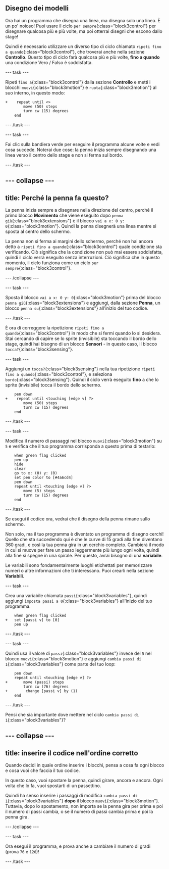 ## Disegno dei modelli

Ora hai un programma che disegna una linea, ma disegna solo una linea. È un po' noioso! Puoi usare il ciclo `per sempre`{:class="block3control"} per disegnare qualcosa più e più volte, ma poi otterrai disegni che escono dallo stage!

Quindi è necessario utilizzare un diverso tipo di ciclo chiamato `ripeti fino a quando`{:class="block3control"}, che troverai anche nella sezione **Controllo**. Questo tipo di ciclo farà qualcosa più e più volte, **fino a quando** una condizione Vero / Falso è soddisfatta.

--- task ---

Ripeti `fino a`{:class="block3control"} dalla sezione **Controllo** e metti i blocchi `muovi`{:class="block3motion"} e `ruota`{:class="block3motion"} al suo interno, in questo modo:

```blocks3
+    repeat until <> 
        move (50) steps
        turn cw (15) degrees
    end
```

--- /task ---

--- task ---

Fai clic sulla bandiera verde per eseguire il programma alcune volte e vedi cosa succede. Noterai due cose: la penna inizia sempre disegnando una linea verso il centro dello stage e non si ferma sul bordo.

--- /task ---

--- collapse ---
---
title: Perché la penna fa questo?
---

La penna inizia sempre a disegnare nella direzione del centro, perché il primo blocco **Movimento** che viene eseguito dopo `penna giù`{:class="block3extensions"} è il blocco `vai a x: 0 y: 0`{:class="block3motion"}. Quindi la penna disegnerà una linea mentre si sposta al centro dello schermo.

La penna non si ferma ai margini dello schermo, perché non hai ancora detto a `ripeti fino a quando`{:class="block3control"} quale condizione sta verificando. Ciò significa che la condizione non può mai essere soddisfatta, quindi il ciclo verrà eseguito senza interruzioni. Ciò significa che in questo momento, il ciclo funziona come un ciclo `per sempre`{:class="block3control"}.

--- /collapse ---

--- task ---

Sposta il blocco `vai a x: 0 y: 0`{:class="block3motion"} prima del blocco `penna giù`{:class="block3extensions"} e aggiungi, dalla sezione **Penna**, un blocco `penna su`{:class="block3extensions"} all'inizio del tuo codice.

--- /task ---

È ora di correggere la ripetizione `ripeti fino a quando`{:class="block3control"} in modo che si fermi quando lo si desidera. Stai cercando di capire se lo sprite (invisibile) sta toccando il bordo dello stage, quindi hai bisogno di un blocco **Sensori** - in questo caso, il blocco `tocca?`{:class="block3sensing"}.

--- task ---

Aggiungi un `tocca?`{:class="block3sensing"} nella tua ripetizione `ripeti fino a quando`{:class="block3control"}, e seleziona `bordo`{:class="block3sensing"}. Quindi il ciclo verrà eseguito **fino** a che lo sprite (invisibile) tocca il bordo dello schermo.

```blocks3
    pen down
+    repeat until <touching [edge v] ?> 
        move (50) steps
        turn cw (15) degrees
    end
```

--- /task ---

--- task ---

Modifica il numero di passaggi nel blocco `muovi`{:class="block3motion"} su `5` e verifica che il tuo programma corrisponda a questo prima di testarlo:

```blocks3
    when green flag clicked
    pen up
    hide
    clear
    go to x: (0) y: (0)
    set pen color to [#4a6cd4]
    pen down
    repeat until <touching [edge v] ?> 
        move (5) steps
        turn cw (15) degrees
    end
```

--- /task ---

Se esegui il codice ora, vedrai che il disegno della penna rimane sullo schermo.

Non solo, ma il tuo programma è diventato un programma di disegno cerchi! Quello che sta succedendo qui è che le curve di 15 gradi alla fine diventano 360 gradi, e così la tua penna gira in un cerchio completo. Cambierà il modo in cui si muove per fare un passo leggermente più lungo ogni volta, quindi alla fine si spegne in una spirale. Per questo, avrai bisogno di una **variabile**.

Le variabili sono fondamentalmente luoghi etichettati per memorizzare numeri o altre informazioni che ti interessano. Puoi crearli nella sezione **Variabili**.

--- task ---

Crea una variabile chiamata `passi`{:class="block3variables"}, quindi aggiungi `imposta passi a 0`{:class="block3variables"} all'inizio del tuo programma.

```blocks3
    when green flag clicked
+   set [passi v] to [0]
    pen up
```

--- /task ---

--- task ---

Quindi usa il valore di `passi`{:class="block3variables"} invece del `5` nel blocco `muovi`{:class="block3motion"} e aggiungi `cambia passi di 1`{:class="block3variables"} come parte del tuo loop:

```blocks3
    pen down
    repeat until <touching [edge v] ?> 
+       move (passi) steps
        turn cw (76) degrees
+        change [passi v] by (1)
    end
```

--- /task ---

Pensi che sia importante dove mettere nel ciclo `cambia passi di 1`{:class="block3variables"}?

--- collapse ---
---
title: inserire il codice nell'ordine corretto
---

Quando decidi in quale ordine inserire i blocchi, pensa a cosa fa ogni blocco e cosa vuoi che faccia il tuo codice.

In questo caso, vuoi spostare la penna, quindi girare, ancora e ancora. Ogni volta che lo fa, vuoi spostarti di un passettino.

Quindi ha senso inserire i passaggi di modifica `cambia passi di 1`{:class="block3variables"} **dopo** il blocco `muovi`{:class="block3motion"}. Tuttavia, dopo lo spostamento, non importa se la penna gira per prima e poi il numero di passi cambia, o se il numero di passi cambia prima e poi la penna gira.

--- /collapse ---

--- task ---

Ora esegui il programma, e prova anche a cambiare il numero di gradi (prova `76` e `120`)!

--- /task ---